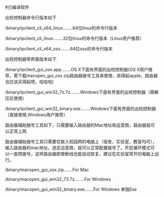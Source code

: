 #已编译软件

出校控制器命令行版本如下

/binary/ipclient_cli_x64_linux........64位linux的命令行版本

/binary/ipclient_cli_linux........32位linux的命令行版本（Linux用户推荐）

/binary/ipclient_cli_x64_osx........64位osx的命令行版本

出校控制器带界面版本如下

/binary/ipclient_gui_osx.app........OS X下面有界面的出校控制器(OS X用户推荐，需下载macopen_gui_osx.zip路由器拨号工具来使用，卖得起apple，路由器也应该买得起吧，哈哈哈)

/binary/ipclient_gui_win32_7z.7z........Windows下面有界面的出校控制器（需解压后使用）

/binary/ipclient_gui_win32_binary.exe........Windows下面有界面的出校控制器（直接使用,Windows用户推荐）


路由器辅助拨号工具如下，只需要输入路由器的Mac地址和运营商，路由器就可以正常上网

路由器辅助拨号工具只需要在联入校园网的电脑上（宿舍，实验室，教室均可），输入路由器的mac地址，选定运营商，就可以正常配置拨号了。开启循环模式可以一直预拨号，这样路由器即使断线也能自动恢复，建议在实验室常开的电脑上运行。

/binary/macopen_gui_osx.zip.......For Mac

/binary/macopen_gui_win32_73.7z........For Windows

/binary/macopen_gui_win32_binary.exe.......For Windows 单独Exe




